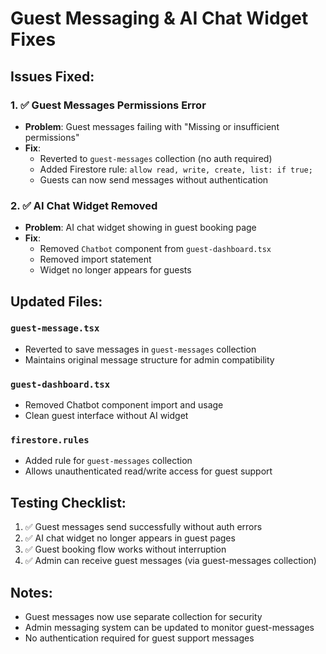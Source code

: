 # Guest Messaging & AI Chat Widget Fixes

## Issues Fixed:

### 1. ✅ Guest Messages Permissions Error
- **Problem**: Guest messages failing with "Missing or insufficient permissions"
- **Fix**: 
  - Reverted to `guest-messages` collection (no auth required)
  - Added Firestore rule: `allow read, write, create, list: if true;`
  - Guests can now send messages without authentication

### 2. ✅ AI Chat Widget Removed
- **Problem**: AI chat widget showing in guest booking page
- **Fix**: 
  - Removed `Chatbot` component from `guest-dashboard.tsx`
  - Removed import statement
  - Widget no longer appears for guests

## Updated Files:

### `guest-message.tsx`
- Reverted to save messages in `guest-messages` collection
- Maintains original message structure for admin compatibility

### `guest-dashboard.tsx`
- Removed Chatbot component import and usage
- Clean guest interface without AI widget

### `firestore.rules`
- Added rule for `guest-messages` collection
- Allows unauthenticated read/write access for guest support

## Testing Checklist:

1. ✅ Guest messages send successfully without auth errors
2. ✅ AI chat widget no longer appears in guest pages
3. ✅ Guest booking flow works without interruption
4. ✅ Admin can receive guest messages (via guest-messages collection)

## Notes:
- Guest messages now use separate collection for security
- Admin messaging system can be updated to monitor guest-messages
- No authentication required for guest support messages